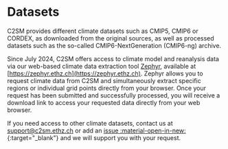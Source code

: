 
# Datasets

C2SM provides different climate datasets such as CMIP5, CMIP6 or CORDEX, as downloaded from the original sources, as well as processed datasets such as the so-called CMIP6-NextGeneration (CMIP6-ng) archive.

Since July 2024, C2SM offers access to climate model and reanalysis data via our web-based climate data extraction tool [Zephyr](../tools/zephyr.md), available at [https://zephyr.ethz.ch](https://zephyr.ethz.ch). Zephyr allows you to request climate data from C2SM and simultaneously extract specific regions or individual grid points directly from your browser. Once your request has been submitted and successfully processed, you will receive a download link to access your requested data directly from your web browser.

If you need access to other climate datasets, contact us at [support@c2sm.ethz.ch](mailto:support@c2sm.ethz.ch) or add an [issue :material-open-in-new:](https://github.com/C2SM/Tasks-Support/issues){:target="_blank"} and we will support you with your request.
